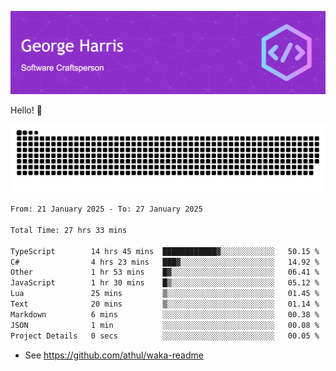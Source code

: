 ![img](./assets/github-header.png)

Hello! :wave:

<div align="center">
  <img  src="https://raw.githubusercontent.com/1999AZZAR/1999AZZAR/readme/resources/grid-snake.svg" alt="snake" />
</div>

<!--START_SECTION:waka-->

```txt
From: 21 January 2025 - To: 27 January 2025

Total Time: 27 hrs 33 mins

TypeScript        14 hrs 45 mins  ████████████▓░░░░░░░░░░░░   50.15 %
C#                4 hrs 23 mins   ███▓░░░░░░░░░░░░░░░░░░░░░   14.92 %
Other             1 hr 53 mins    █▓░░░░░░░░░░░░░░░░░░░░░░░   06.41 %
JavaScript        1 hr 30 mins    █▒░░░░░░░░░░░░░░░░░░░░░░░   05.12 %
Lua               25 mins         ▒░░░░░░░░░░░░░░░░░░░░░░░░   01.45 %
Text              20 mins         ▒░░░░░░░░░░░░░░░░░░░░░░░░   01.14 %
Markdown          6 mins          ░░░░░░░░░░░░░░░░░░░░░░░░░   00.38 %
JSON              1 min           ░░░░░░░░░░░░░░░░░░░░░░░░░   00.08 %
Project Details   0 secs          ░░░░░░░░░░░░░░░░░░░░░░░░░   00.05 %
```

<!--END_SECTION:waka-->

- See <https://github.com/athul/waka-readme>
